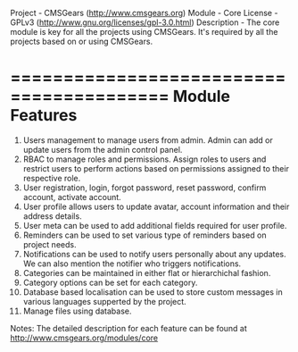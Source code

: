 Project 	- CMSGears (http://www.cmsgears.org)
Module  	- Core
License 	- GPLv3 (http://www.gnu.org/licenses/gpl-3.0.html)
Description - The core module is key for all the projects using CMSGears. It's required by all the projects based on or using CMSGears.

=========================================
Module Features
=========================================
1. Users management to manage users from admin. Admin can add or update users from the admin control panel.
2. RBAC to manage roles and permissions. Assign roles to users and restrict users to perform actions based on permissions assigned to their respective role.
3. User registration, login, forgot password, reset password, confirm account, activate account.
4. User profile allows users to update avatar, account information and their address details.
5. User meta can be used to add additional fields required for user profile.
6. Reminders can be used to set various type of reminders based on project needs.
7. Notifications can be used to notify users personally about any updates. We can also mention the notifier who triggers notifications.
8. Categories can be maintained in either flat or hierarchichal fashion.
9. Category options can be set for each category.
10. Database based localisation can be used to store custom messages in various languages supperted by the project.
11. Manage files using database.

Notes: The detailed description for each feature can be found at http://www.cmsgears.org/modules/core